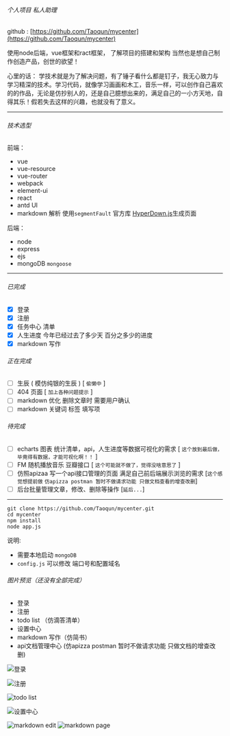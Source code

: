 ###### 个人项目 私人助理

github : [https://github.com/Taoqun/mycenter](https://github.com/Taoqun/mycenter)

使用node后端，vue框架和ract框架，
了解项目的搭建和架构
当然也是想自己制作创造产品，创世的欲望！

心里的话：
学技术就是为了解决问题，有了锤子看什么都是钉子，我无心致力与学习精深的技术。学习代码，就像学习画画和木工，音乐一样，可以创作自己喜欢的的作品，无论是仿抄别人的，还是自己臆想出来的，满足自己的一小方天地，自得其乐！假若失去这样的兴趣，也就没有了意义。

-----------
###### 技术选型
前端：
- vue
- vue-resource
- vue-router
- webpack
- element-ui
- react
- antd UI
- markdown 解析 使用`segmentFault` 官方库 [HyperDown.js](https://github.com/SegmentFault/HyperDown.js)生成页面

后端：
- node
- express
- ejs
- mongoDB `mongoose`

--------------

###### 已完成
- [x] 登录
- [x] 注册
- [x] 任务中心 清单
- [x] 人生进度 今年已经过去了多少天 百分之多少的进度
- [x] markdown 写作

###### 正在完成

- [ ] 生辰 ( 模仿纯银的生辰 ) [ `偷懒中` ]
- [ ] 404 页面 [ `加上各种问题提示` ]
- [ ] markdown 优化 删除文章时 需要用户确认
- [ ] markdown 关键词 标签 填写项

###### 待完成
- [ ] echarts 图表 统计清单，api，人生进度等数据可视化的需求 [ `这个放到最后做，毕竟得有数据，才能可视化啊！！` ]
- [ ] FM 随机播放音乐 豆瓣接口 [ `这个可能就不做了，觉得没啥意思了` ]
- [ ] 仿照apizaa 写一个api接口管理的页面 满足自己前后端展示浏览的需求 [`这个感觉想提前做` `仿apizza postman 暂时不做请求功能 只做文档查看的增查改删`]
- [ ] 后台批量管理文章，修改、删除等操作 [`延后...`]

---------------

```
git clone https://github.com/Taoqun/mycenter.git
cd mycenter
npm install
node app.js
```

说明:
- 需要本地启动 `mongoDB`
- `config.js` 可以修改 端口号和配置域名

###### 图片预览（还没有全部完成）

- 登录
- 注册
- todo list （仿滴答清单）
- 设置中心
- markdown 写作（仿简书）
- api文档管理中心 (仿apizza postman 暂时不做请求功能 只做文档的增查改删)

![登录](http://ocrcrbkp1.bkt.clouddn.com/myCenter/login.png)

![注册](http://ocrcrbkp1.bkt.clouddn.com/myCenter/register.png)

![todo list](http://ocrcrbkp1.bkt.clouddn.com/myCenter/todo_list.png)

![设置中心](http://ocrcrbkp1.bkt.clouddn.com/myCenter/setting.png)

![markdown edit](http://ocrcrbkp1.bkt.clouddn.com/myCenter/markdown_edit.png)
![markdown page](http://ocrcrbkp1.bkt.clouddn.com/myCenter/markdown_page.png)
